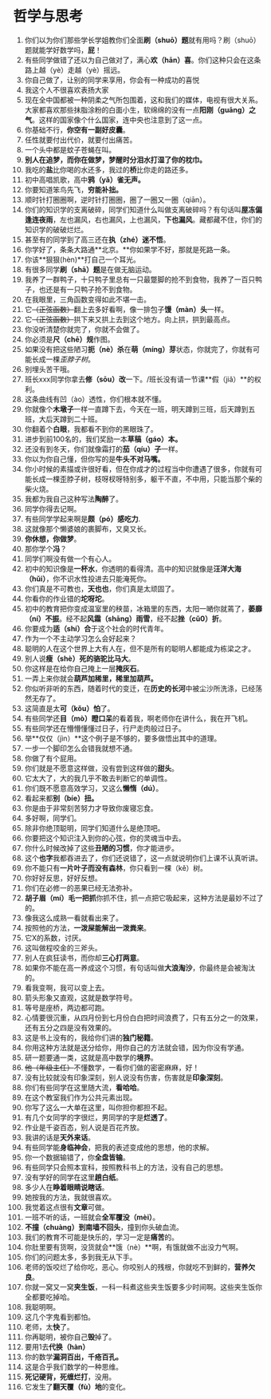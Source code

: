 # 哲学与思考
    
 1. 你们以为你们那些学长学姐教你们全面**刷（shuō）题**就有用吗？刷（shuō）题就能学好数学吗，**屁**！
 2. 有些同学做错了还以为自己做对了，满心**欢（hān）喜**。你们这种只会在这条路上越（yè）走越（yè）摇远。
 3. 你自己做了，让别的同学来享用，你会有一种成功的喜悦
 4. 我这个人不很喜欢表扬大家
 5. 现在全中国都被一种阴柔之气所包围着，这和我们的媒体，电视有很大关系。大家都喜欢那些抹脂涂粉的白面小生，软绵绵的没有一点**阳刚（guāng）之气**。这样的国家像个什么国家，连中央也注意到了这一点。
 6. 你基础不行，**你空有一副好皮囊**。
 7. 任性就要付出代价，就要付出痛苦。
 8. 一个头中都是蚊子苍蝇在叫。
 9. **别人在追梦，而你在做梦，梦醒时分泪水打湿了你的枕巾。**
 10. 我吃的**盐**比你喝的水还多，我过的**桥**比你走的路还多。
 11. 初中高唱凯歌，高中**鸦（yǎ）雀无声。**
 12. 你要知道笨鸟先飞，**穷能补拙。**
 13. 顺时针打圈圈啊，逆时针打圈圈，圈了一圈又一圈（qiān）。
 14. 你们的知识学的支离破碎，同学们知道什么叫做支离破碎吗？有句话叫**屋冻偏逢连夜雨**，左也漏风，右也漏风，上也漏风，**下也漏风**。藏都藏不住，你们的知识学的破破烂烂。
 15. 甚至有的同学到了高三还在**执（zhé）迷不悟**。
 16. 你学好了，条条大路通**北京。**你如果学不好，那就是死路一条。
 17. 你该**狠狠(hèn)**打自己一个耳光。
 18. 有很多同学**刷（shā）题**是在做无脑运动。
 19. 我养了一群鸭子，十只鸭子里总有一只最蹩脚的抢不到食物，我养了一百只鸭子，也还是有一只鸭子抢不到食物。
 20. 在我眼里，三角函数变得如此不堪一击。
 21. 它~~（正弦函数）~~翻上去多好看啊，像一排包子**馒（màn）头**一样。
 22. 它~~（正弦函数）~~拱下来又拱上去到这个地方。向上拱，拱到最高点。
 23. 你没听清楚你就完了，你就不会做了。
 24. 你必须是**尺（chē）规**作图。
 25. 如果没有把这些陋习**扼（nè）杀**在**萌（míng）芽**状态，你就完了，你就有可能长成一棵*歪脖子树*。
 26. 别埋头苦干哦。
 27. 班长xxx同学你拿去**修（sōu）改**一下。/班长没有请一节课**假（jiǎ）**的权利。
 28. 这条曲线有凹（ào）透性，你们根本就不懂。
 29. 你就像个**木墩子**一样一直蹲下去，今天在一班，明天蹲到三班，后天蹲到五班，大后天蹲到二十班。
 30. 你翻着个**白眼**，我都看不到你的黑眼珠了。
 31. 进步到前100名的，我们奖励一本**草稿（gáo）本。**
 32. 还没有到冬天，你们就像霜打的**茄（qíu）子**一样。
 33. 你以为你自己懂，但你写的是**牛头不对马嘴。**
 34. 你小时候的素描或许很好看，但在你成才的过程当中你遭遇了很多，你就有可能长成一棵歪脖子树，枝呀杈呀特别多，躯干不直，不中用，只能当那个柴的柴火烧。
 35. 我都为我自己这种写法**陶醉**了。
 36. 同学你得去记啊。
 37. 有些同学学起来啊是**颇（pó）感吃力**.
 38. 这就像那个懒婆娘的裹脚布，又臭又长。
 39. **你休想，你做梦**。
 40. 那你学个**冯**？
 41. 同学们啊没有做一个有心人。
 42. 初中的知识像是**一杯水**，你透明的看得清。高中的知识就像是**汪洋大海（hǔi）**，你不识水性投进去只能淹死你。
 43. 你们真是不可教也，**天也也**，你们真是太顽固了。
 44. 你看你的作业错的**坨呀坨**。
 45. 初中的教育把你变成温室里的秧苗，冰箱里的东西，太阳一嗮你就蔫了，**萎靡（ní）不振**。经不起**风霜（shāng）雨雪**，经不起**挫（cǔ0）折**。
 46. 你要成为**适（shí）合**于这个社会的时代青年。
 47. 作为一个不主动学习怎么会好起来？
 48. 聪明的人在这个世界上大有人在，但不是所有的聪明人都能成为栋梁之才。
 49. 别人说**瘦（shè）死的骆驼比马大**。
 50. 你这样是在给你自己掩上一层**掩灰石**。
 51. 一弄上来你就会**葫芦加稀里，稀里加葫芦。**
 52. 你似听非听的东西，随着时代的变迁，在**历史的长河**中被尘沙所洗涤，已经荡然无存了。
 53. 这简直是太**可（kǒu）怕**了。
 54. 有些同学还**目（mò）瞪口呆**的看着我，啊老师你在讲什么，我在开飞机。
 55. 有些同学还在懵懵懂懂过日子，行尸走肉般过日子。
 56. 举**仅仅（jìn）**这个例子是不够的，要多做悟出其中的道理。
 57. 一步一个脚印怎么会错我就想不通。
 58. 你做了有个屁用。
 59. 你们就是不愿意这样做，没有尝到这样做的**甜头**。
 60. 它太大了，大的我几乎不敢去判断它的单调性。
 61. 你们既不愿意高效学习，又这么**懒惰（dú）**。
 62. 看起来都**别（bíe）扭。**
 63. 你是由于非常刻苦努力才导致你废寝忘食。
 64. 多好啊，同学们。
 65. 除非你绝顶聪明，同学们知道什么是绝顶吧。
 66. 你要把这个知识注入到你的心弦，你的灵魂当中去。
 67. 你什么时候改掉了这些**丑陋的习惯**，你才能进步。
 68. 这个**也字**我都吞进去了，你们还说错了，这一点就说明你们上课不认真听讲。
 69. 你不能只有**一片叶子而没有森林**，你只看到一棵（kě）树。
 70. 你好好反思，好好反想。
 71. 你们在必修一的恶果已经无法弥补。
 72. **胡子眉（mí）毛一把抓**你抓不住，抓一点把它吸起来，这种方法是最妙不过了的。
 73. 像我这么成熟一看就看出来了。
 74. 按照他的方法，**一泼屎能解出一泼粪来**。
 75. 它X的系数，讨厌。
 76. 这叫做程咬金的三斧头。
 77. 别人在疯狂读书，而你却**三心打两意**。
 78. 如果你不能在高一养成这个习惯，有句话叫做**大浪淘沙**，你最终是会被淘汰的。
 79. 看我变啊，我可以变上去。
 80. 箭头形象又直观，这就是数学符号。
 81. 等号是座桥，两边都可跑。
 82. 心情要很沉重，从四月份到七月份白白把时间浪费了，只有五分之一的效果，还有五分之四是没有效果的。
 83. 这是书上没有的，我给你们讲的**独门秘籍**。
 84. 你用这种方法就是送分给你，用你自己的方法就会错，因为你没有学通。
 85. 研一题要通一类，这就是高中数学的**境界**。
 86. ~~他（年级主任）~~不懂数学，一看你们做的密密麻麻，好！
 87. 没有比较就没有印象深刻，别人说没有伤害，伤害就是**印象深刻**。
 88. 你们有些同学在这里随大流，**看哈哈**。
 89. 在这个教室我们作为公共元素出现。
 90. 你写了这么一大单在这里，叫你担你都担不起。
 91. 有几个女同学的字很烂，男同学的字是**烂透了**。
 92. 作业是千姿百态，别人说是百花齐放。
 93. 我讲的话是**天外来话**。
 94. 有些同学能**身临神会**，把我的表述变成他的思想，他的求解。
 95. 你一个数据输错了，你**全盘皆输**。
 96. 有些同学只会照本宣科，按照教科书上的方法，没有自己的思想。
 97. 没有学好的同学在这里**趟白纸**。
 98. 多少人在**睁着眼睛说瞎话**。
 99. 她按我的方法，我就很喜欢。
 100. 我觉着这点很有**文章**可做。
 101. 一班不听的话，一班就会**全军覆没（mèi）**。
 102. **不撞（chuàng）到南墙不回头**，撞到你头破血流。
 103. 我们的教育不可能是快乐的，学习一定是**痛苦**的。
 104. 你肚里要有货啊，没货就会**饿（nè）**啊，有饿就做不出没力气啊。
 105. 你们的问题太多，多到我无从下手。
 106. 老师的饭咬烂了给你吃，恶心。你咬别人的残根，你就吃不到鲜的，**营养欠良**。
 107. 你就一窝又一窝**夹生饭**，一科一科煮这些夹生饭要多少时间啊。这些夹生饭你全都要吃掉哈。
 108. 我聪明啊。
 109. 这几个字鬼看到都怕。
 110. 老师，太**快**了。
 111. 你再聪明，被你自己**毁**掉了。
 112. 要用1去**代换（hàn）**
 113. 你的数学**漏洞百出，千疮百孔。**
 114. 这是合乎我们数学的一种思维。
 115. **死记硬背，死缠烂打**，没用。
 116. 它发生了**翻天覆（fù）地**的变化。
    
